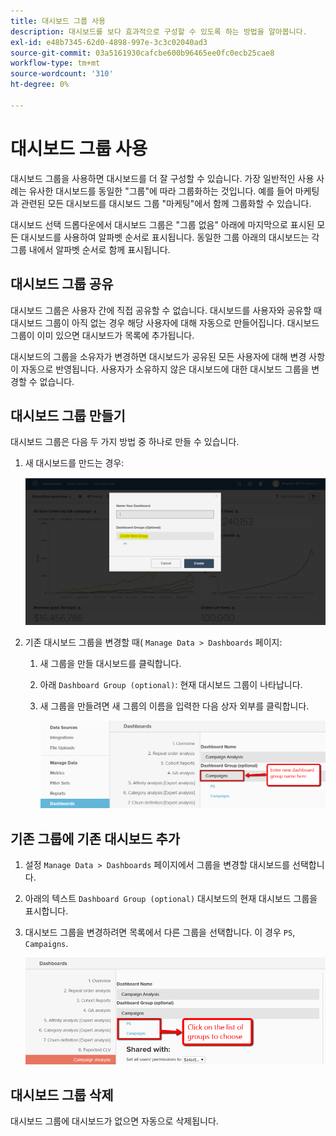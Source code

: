 ```yaml
---
title: 대시보드 그룹 사용
description: 대시보드를 보다 효과적으로 구성할 수 있도록 하는 방법을 알아봅니다.
exl-id: e48b7345-62d0-4898-997e-3c3c02040ad3
source-git-commit: 03a5161930cafcbe600b96465ee0fc0ecb25cae8
workflow-type: tm+mt
source-wordcount: '310'
ht-degree: 0%

---
```


# 대시보드 그룹 사용

대시보드 그룹을 사용하면 대시보드를 더 잘 구성할 수 있습니다. 가장 일반적인 사용 사례는 유사한 대시보드를 동일한 &quot;그룹&quot;에 따라 그룹화하는 것입니다. 예를 들어 마케팅과 관련된 모든 대시보드를 대시보드 그룹 &quot;마케팅&quot;에서 함께 그룹화할 수 있습니다.

대시보드 선택 드롭다운에서 대시보드 그룹은 &quot;그룹 없음&quot; 아래에 마지막으로 표시된 모든 대시보드를 사용하여 알파벳 순서로 표시됩니다. 동일한 그룹 아래의 대시보드는 각 그룹 내에서 알파벳 순서로 함께 표시됩니다.

## 대시보드 그룹 공유

대시보드 그룹은 사용자 간에 직접 공유할 수 없습니다. 대시보드를 사용자와 공유할 때 대시보드 그룹이 아직 없는 경우 해당 사용자에 대해 자동으로 만들어집니다. 대시보드 그룹이 이미 있으면 대시보드가 목록에 추가됩니다.

대시보드의 그룹을 소유자가 변경하면 대시보드가 공유된 모든 사용자에 대해 변경 사항이 자동으로 반영됩니다. 사용자가 소유하지 않은 대시보드에 대한 대시보드 그룹을 변경할 수 없습니다.

## 대시보드 그룹 만들기

대시보드 그룹은 다음 두 가지 방법 중 하나로 만들 수 있습니다.

1. 새 대시보드를 만드는 경우:

   ![대시보드 그룹 만들기](../../assets/create-dashboard-groups-new-dashboard.png)

1. 기존 대시보드 그룹을 변경할 때( `Manage Data > Dashboards` 페이지:

   1. 새 그룹을 만들 대시보드를 클릭합니다.

   1. 아래 `Dashboard Group (optional)`: 현재 대시보드 그룹이 나타납니다.

   1. 새 그룹을 만들려면 새 그룹의 이름을 입력한 다음 상자 외부를 클릭합니다.

      ![대시보드 그룹 만들기](../../assets/create-dashboard-groups-existing-dashboard.png)

## 기존 그룹에 기존 대시보드 추가

1. 설정 `Manage Data > Dashboards` 페이지에서 그룹을 변경할 대시보드를 선택합니다.

1. 아래의 텍스트 `Dashboard Group (optional)` 대시보드의 현재 대시보드 그룹을 표시합니다.

1. 대시보드 그룹을 변경하려면 목록에서 다른 그룹을 선택합니다. 이 경우 `PS`, `Campaigns`.

   ![그룹 대시보드 변경](../../assets/add-existing-dashboard-existing-group.png)

## 대시보드 그룹 삭제

대시보드 그룹에 대시보드가 없으면 자동으로 삭제됩니다.
